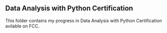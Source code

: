 ## Data Analysis with Python Certification

This folder contains my progress in Data Analysis with Python Certification avilable on FCC.
